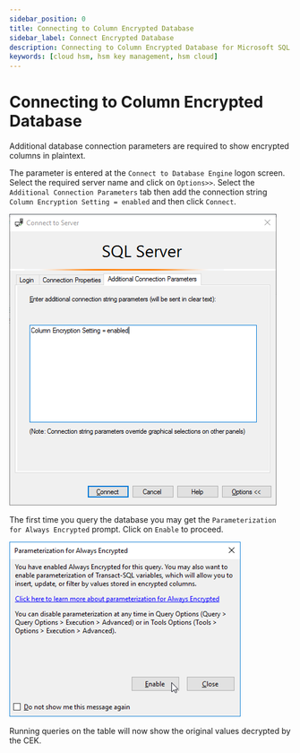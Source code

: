 ```yaml
---
sidebar_position: 0
title: Connecting to Column Encrypted Database
sidebar_label: Connect Encrypted Database
description: Connecting to Column Encrypted Database for Microsoft SQL Always Encrypted with Securosys Hardware Security Modules (HSMs)
keywords: [cloud hsm, hsm key management, hsm cloud]
---
```


# Connecting to Column Encrypted Database

Additional database connection parameters are required to show encrypted columns in plaintext.

The parameter is entered at the `Connect to Database Engine` logon screen. Select the required server name and click on `Options>>`. Select the `Additional Connection Parameters` tab then add the connection string `Column Encryption Setting = enabled` and then click `Connect`.

![](../img/connect-to-server.png)

The first time you query the database you may get the `Parameterization for Always Encrypted` prompt. Click on `Enable` to proceed.

![](../img/parameterization-for-always-encrypted.png)

Running queries on the table will now show the original values decrypted by the CEK.